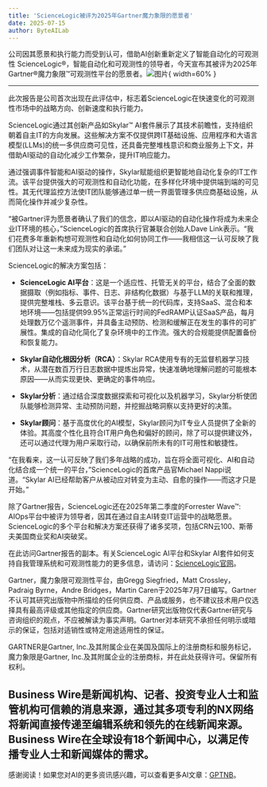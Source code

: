 ```yaml
---
title: 'ScienceLogic被评为2025年Gartner魔力象限的愿景者'
date: 2025-07-15
author: ByteAILab
---
```


公司因其愿景和执行能力而受到认可，借助AI创新重新定义了智能自动化的可观测性
ScienceLogic®，智能自动化和可观测性的领导者，今天宣布其被评为2025年Gartner®魔力象限™可观测性平台的愿景者。![图片](https://ai-techpark.com/wp-content/uploads/ScienceL.jpg){ width=60% }

---
此次报告是公司首次出现在此评估中，标志着ScienceLogic在快速变化的可观测性市场中的战略方向、创新速度和执行能力。

ScienceLogic通过其创新产品如Skylar™ AI套件展示了其技术前瞻性，支持组织朝着自主IT的方向发展。这些解决方案不仅提供跨IT基础设施、应用程序和大语言模型(LLMs)的统一多供应商可见性，还具备完整堆栈意识和商业服务上下文，并借助AI驱动的自动化减少工作繁杂，提升IT响应能力。

通过强调事件智能和AI驱动的操作，Skylar赋能组织更智能地自动化复杂的IT工作流。该平台提供强大的可观测性和自动化功能，在多样化环境中提供端到端的可见性。其无代理监控方法使IT团队能够通过单一统一界面管理多供应商基础设施，从而简化操作并减少复杂性。

“被Gartner评为愿景者确认了我们的信念，即以AI驱动的自动化操作将成为未来企业IT环境的核心，”ScienceLogic的首席执行官兼联合创始人Dave Link表示。“我们花费多年重新构想可观测性和自动化如何协同工作——我相信这一认可反映了我们团队对让这一未来成为现实的承诺。”

ScienceLogic的解决方案包括：

- **ScienceLogic AI平台**：这是一个适应性、托管无关的平台，结合了全面的数据摄取（例如指标、事件、日志、非结构化数据）与基于LLM的关联和推理，提供完整堆栈、多云意识。该平台基于统一的代码库，支持SaaS、混合和本地环境——包括提供99.95%正常运行时间的FedRAMP认证SaaS产品，每月处理数万亿个遥测事件，并具备主动预防、检测和缓解正在发生的事件的可扩展性。集成的自动化简化了复杂环境中的工作流。强大的合规能提供配置备份和恢复能力。

- **Skylar自动化根因分析（RCA）**：Skylar RCA使用专有的无监督机器学习技术，从潜在数百万行日志数据中提炼出异常，快速准确地理解问题的可能根本原因——从而实现更快、更确定的事件响应。

- **Skylar分析**：通过结合深度数据探索和可视化以及机器学习，Skylar分析使团队能够检测异常、主动预防问题，并挖掘战略洞察以支持更好的决策。

- **Skylar顾问**：基于高度优化的AI模型，Skylar顾问为IT专业人员提供了全新的体验。其高度个性化且符合IT用户角色和偏好的顾问，除了可以提供建议外，还可以通过代理为用户采取行动，以确保前所未有的IT可用性和敏捷性。

“在我看来，这一认可反映了我们多年战略的成功，旨在将全面可视化、AI和自动化结合成一个统一的平台，”ScienceLogic的首席产品官Michael Nappi说道。“Skylar AI已经帮助客户从被动应对转变为主动、自愈的操作——而这才只是开始。”

除了Gartner报告，ScienceLogic还在2025年第二季度的Forrester Wave™: AIOps平台中被评为领导者，因其在通过自主AI转变IT运营中的战略愿景。ScienceLogic的多个平台和解决方案还获得了诸多奖项，包括CRN云100、斯蒂夫美国商业奖和AI突破奖。

在此访问Gartner报告的副本。有关ScienceLogic AI平台和Skylar AI套件如何支持自我管理系统和可观测性能力的更多信息，请访问：[ScienceLogic官网](https://sciencelogic.com/)。

Gartner，魔力象限可观测性平台，由Gregg Siegfried，Matt Crossley，Padraig Byrne，Andre Bridges，Martin Caren于2025年7月7日编写。Gartner不认可其研究出版物中所描绘的任何供应商、产品或服务，也不建议技术用户仅选择具有最高评级或其他指定的供应商。Gartner研究出版物仅代表Gartner研究与咨询组织的观点，不应被解读为事实声明。Gartner对本研究不承担任何明示或暗示的保证，包括对适销性或特定用途适用性的保证。

GARTNER是Gartner, Inc.及其附属企业在美国及国际上的注册商标和服务标记，魔力象限是Gartner, Inc.及其附属企业的注册商标，并在此处获得许可。保留所有权利。

Business Wire是新闻机构、记者、投资专业人士和监管机构可信赖的消息来源，通过其多项专利的NX网络将新闻直接传递至编辑系统和领先的在线新闻来源。Business Wire在全球设有18个新闻中心，以满足传播专业人士和新闻媒体的需求。
---
感谢阅读！如果您对AI的更多资讯感兴趣，可以查看更多AI文章：[GPTNB](https://gptnb.com)。